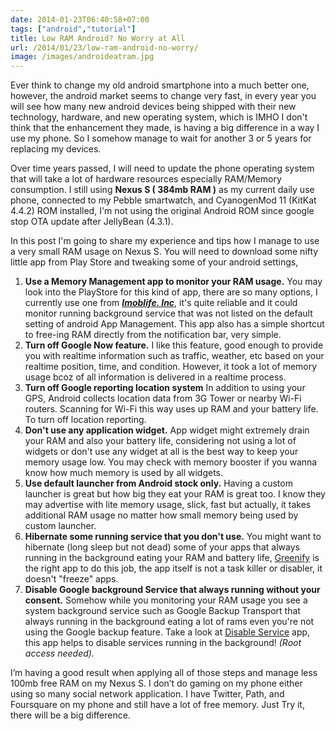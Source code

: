 ```yaml
---
date: 2014-01-23T06:40:58+07:00
tags: ["android","tutorial"]
title: Low RAM Android? No Worry at All
url: /2014/01/23/low-ram-android-no-worry/
image: /images/androideatram.jpg
---
```


Ever think to change my old android smartphone into a much better one, however, the android market seems to change very fast, in every year you will see how many new android devices being shipped with their new technology, hardware, and new operating system, which is IMHO I don't think that the enhancement they made, is having a big difference in a way I use my phone. So I somehow manage to wait for another 3 or 5 years for replacing my devices.

Over time years passed, I will need to update the phone operating system that will take a lot of hardware resources especially RAM/Memory consumption. I still using **Nexus S ( 384mb RAM )** as my current daily use phone, connected to my Pebble smartwatch, and CyanogenMod 11 (KitKat 4.4.2) ROM installed, I'm not using the original Android ROM since google stop OTA update after JellyBean (4.3.1).

In this post I'm going to share my experience and tips how I manage to use a very small RAM usage on Nexus S. You will need to download some nifty little app from Play Store and tweaking some of your android settings,

1. **Use a Memory Management app to monitor your RAM usage.** You may look into the PlayStore for this kind of app, there are so many options, I currently use one from **_[Imoblife. Inc](https://play.google.com/store/apps/details?id=imoblife.memorybooster.lite&hl=en)_**, it's quite reliable and it could monitor running background service that was not listed on the default setting of android App Management. This app also has a simple shortcut to free-ing RAM directly from the notification bar, very simple.
2. **Turn off Google Now feature.** I like this feature, good enough to provide you with realtime information such as traffic, weather, etc based on your realtime position, time, and condition. However, it took a lot of memory usage bcoz of all information is delivered in a realtime process.
3. **Turn off Google reporting location system** In addition to using your GPS, Android collects location data from 3G Tower or nearby Wi-Fi routers. Scanning for Wi-Fi this way uses up RAM and your battery life. To turn off location reporting.
4. **Don't use any application widget.** App widget might extremely drain your RAM and also your battery life, considering not using a lot of widgets or don't use any widget at all is the best way to keep your memory usage low. You may check with memory booster if you wanna know how much memory is used by all widgets.
5. **Use default launcher from Android stock only.** Having a custom launcher is great but how big they eat your RAM is great too. I know they may advertise with lite memory usage, slick, fast but actually, it takes additional RAM usage no matter how small memory being used by custom launcher.
6. **Hibernate some running service that you don't use.** You might want to hibernate (long sleep but not dead) some of your apps that always running in the background eating your RAM and battery life, [Greenify](https://play.google.com/store/apps/details?id=com.oasisfeng.greenify&hl=en) is the right app to do this job, the app itself is not a task killer or disabler, it doesn't "freeze" apps. 
7. **Disable Google background Service that always running without your consent.** Somehow while you monitoring your RAM usage you see a system background service such as Google Backup Transport that always running in the background eating a lot of rams even you're not using the Google backup feature. Take a look at [Disable Service](https://play.google.com/store/apps/details?id=cn.wq.disableservice) app, this app helps to disable services running in the background! _(Root access needed)._ 

I’m having a good result when applying all of those steps and manage less 100mb free RAM on my Nexus S. I don’t do gaming on my phone either using so many social network application. I have Twitter, Path, and Foursquare on my phone and still have a lot of free memory. Just Try it, there will be a big difference.